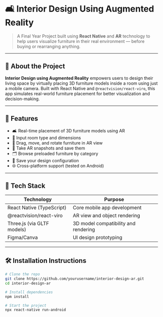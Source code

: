 # 🛋️ Interior Design Using Augmented Reality

> A Final Year Project built using **React Native** and **AR** technology to help users visualize furniture in their real environment — before buying or rearranging anything.

---

## 📱 About the Project

**Interior Design using Augmented Reality** empowers users to design their living space by virtually placing 3D furniture models inside a room using just a mobile camera. Built with React Native and `@reactvision/react-viro`, this app simulates real-world furniture placement for better visualization and decision-making.

---

## 🚀 Features

- 🛋️ Real-time placement of 3D furniture models using AR
- 📏 Input room type and dimensions
- 🔄 Drag, move, and rotate furniture in AR view
- 📸 Take AR snapshots and save them
- 🗂️ Browse preloaded furniture by category
- 💾 Save your design configuration
- 🌐 Cross-platform support (tested on Android)

---

## 🧰 Tech Stack

| Technology                  | Purpose                                |
|----------------------------|----------------------------------------|
| React Native (TypeScript)  | Core mobile app development            |
| @reactvision/react-viro    | AR view and object rendering           |
| Three.js (via GLTF models) | 3D model compatibility and rendering   |
| Figma/Canva                | UI design prototyping                  |

---

## 🛠️ Installation Instructions

```bash
# Clone the repo
git clone https://github.com/yourusername/interior-design-ar.git
cd interior-design-ar

# Install dependencies
npm install

# Start the project
npx react-native run-android
